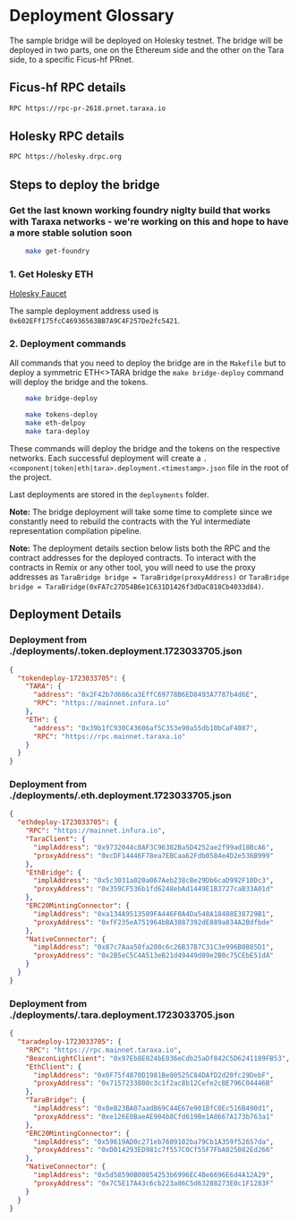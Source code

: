 # Deployment Glossary

The sample bridge will be deployed on Holesky testnet. The bridge will be deployed in two parts, one on the Ethereum side and the other on the Tara side, to a specific Ficus-hf PRnet.

## Ficus-hf RPC details

```bash
RPC https://rpc-pr-2618.prnet.taraxa.io
```

## Holesky RPC details

```bash
RPC https://holesky.drpc.org
```

## Steps to deploy the bridge

### Get the last known working foundry niglty build that works with Taraxa networks - we're working on this and hope to have a more stable solution soon

```bash
    make get-foundry
```

### 1. Get Holesky ETH

[Holesky Faucet](https://stakely.io/en/faucet/ethereum-holesky-testnet-eth)

The sample deployment address used is `0x602EFf175fcC46936563BB7A9C4F257De2fc5421`.

### 2. Deployment commands

All commands that you need to deploy the bridge are in the `Makefile` but to deploy a symmetric ETH<>TARA bridge the `make bridge-deploy` command will deploy the bridge and the tokens.

```bash
    make bridge-deploy
```

```bash
    make tokens-deploy
    make eth-delpoy
    make tara-deploy
```

These commands will deploy the bridge and the tokens on the respective networks. Each successful deployment will create a `.<component|token|eth|tara>.deployment.<timestamp>.json` file in the root of the project.

Last deployments are stored in the `deployments` folder.

**Note:** The bridge deployment will take some time to complete since we constantly need to rebuild the contracts with the Yul intermediate representation compilation pipeline.

**Note:** The deployment details section below lists both the RPC and the contract addresses for the deployed contracts. To interact with the contracts in Remix or any other tool, you will need to use the proxy addresses as `TaraBridge bridge = TaraBridge(proxyAddress)` or `TaraBridge bridge = TaraBridge(0xFA7c27D54B6e1C631D1426f3dDaC818Cb4033d84)`.

## Deployment Details

### Deployment from ./deployments/.token.deployment.1723033705.json
```json
{
  "tokendeploy-1723033705": {
    "TARA": {
      "address": "0x2F42b7d686ca3EffC69778B6ED8493A7787b4d6E",
      "RPC": "https://mainnet.infura.io"
    },
    "ETH": {
      "address": "0x39b1fC930C43606af5C353e90a55db10bCaF4087",
      "RPC": "https://rpc.mainnet.taraxa.io"
    }
  }
}
```

### Deployment from ./deployments/.eth.deployment.1723033705.json
```json
{
  "ethdeploy-1723033705": {
    "RPC": "https://mainnet.infura.io",
    "TaraClient": {
      "implAddress": "0x9732044c8AF3C96382Ba5D4252ae2f99ad18BcA6",
      "proxyAddress": "0xcDF14446F78ea7EBCaa62Fdb0584e4D2e536B999"
    },
    "EthBridge": {
      "implAddress": "0x5c3031a020a067Aeb238cBe29Db6caD992F10Dc3",
      "proxyAddress": "0x359CF536b1fd6248ebAd1449E1B3727caB33A01d"
    },
    "ERC20MintingConnector": {
      "implAddress": "0xa134A9513589FA446F0A4Da548A18488E38729B1",
      "proxyAddress": "0xfF235eA751964bBA3887392dE889a834A2Bdfbde"
    },
    "NativeConnector": {
      "implAddress": "0x87c7Aaa50fa200c6c26B37B7C31C3e996B0B85D1",
      "proxyAddress": "0x2B5eC5C4A513eB21d49449d09e2B0c75CEbE51dA"
    }
  }
}
```

### Deployment from ./deployments/.tara.deployment.1723033705.json
```json
{
  "taradeploy-1723033705": {
    "RPC": "https://rpc.mainnet.taraxa.io",
    "BeaconLightClient": "0x97Eb8E024bE036eCdb25aDf842C5D6241189FB53",
    "EthClient": {
      "implAddress": "0x0F75f4870D1981Be80525C84DAfD2d20fc29DebF",
      "proxyAddress": "0x7157233800c3c1f2ac8b12Cefe2cBE796C04446B"
    },
    "TaraBridge": {
      "implAddress": "0x8eB23BA07aadB69C44E67e901BfC0Ec516B490d1",
      "proxyAddress": "0xe126E0BaeAE904b8Cfd619Be1A8667A173b763a1"
    },
    "ERC20MintingConnector": {
      "implAddress": "0x59619AD0c271eb7609102ba79Cb1A359f52657da",
      "proxyAddress": "0xD014293ED981c7f557C0Cf55F7FbA025082Ed266"
    },
    "NativeConnector": {
      "implAddress": "0x5d58590B00854253b6996EC4Be6696E6d4A12A29",
      "proxyAddress": "0x7C5E17A43c6cb223a86C5d63288273E0c1F1283F"
    }
  }
}
```

